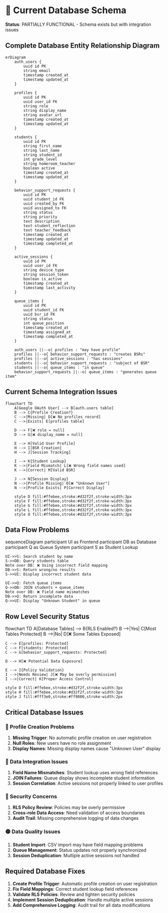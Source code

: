 # 🔴 Current Database Schema

**Status**: PARTIALLY FUNCTIONAL - Schema exists but with integration issues

## Complete Database Entity Relationship Diagram

```mermaid
erDiagram
    auth_users {
        uuid id PK
        string email
        timestamp created_at
        timestamp updated_at
    }
    
    profiles {
        uuid id PK
        uuid user_id FK
        string role
        string display_name
        string avatar_url
        timestamp created_at
        timestamp updated_at
    }
    
    students {
        uuid id PK
        string first_name
        string last_name
        string student_id
        int grade_level
        string homeroom_teacher
        boolean active
        timestamp created_at
        timestamp updated_at
    }
    
    behavior_support_requests {
        uuid id PK
        uuid student_id FK
        uuid created_by FK
        uuid assigned_to FK
        string status
        string priority
        text description
        text student_reflection
        text teacher_feedback
        timestamp created_at
        timestamp updated_at
        timestamp completed_at
    }
    
    active_sessions {
        uuid id PK
        uuid user_id FK
        string device_type
        string session_token
        boolean is_active
        timestamp created_at
        timestamp last_activity
    }
    
    queue_items {
        uuid id PK
        uuid student_id FK
        uuid bsr_id FK
        string status
        int queue_position
        timestamp created_at
        timestamp assigned_at
        timestamp completed_at
    }

    auth_users ||--o| profiles : "may have profile"
    profiles ||--o{ behavior_support_requests : "creates BSRs"
    profiles ||--o{ active_sessions : "has sessions"
    students ||--o{ behavior_support_requests : "subject of BSR"
    students ||--o{ queue_items : "in queue"
    behavior_support_requests ||--o| queue_items : "generates queue item"
```

## Current Schema Integration Issues

```mermaid
flowchart TD
    A[Google OAuth User] --> B[auth.users table]
    B --> C{Profile Creation?}
    C -->|Missing| D[❌ No profiles record]
    C -->|Exists| E[profiles table]
    
    D --> F[❌ role = null]
    D --> G[❌ display_name = null]
    
    E --> H[Valid User Profile]
    H --> I[BSR Creation]
    H --> J[Session Tracking]
    
    I --> K{Student Lookup}
    K -->|Field Mismatch| L[❌ Wrong field names used]
    K -->|Correct| M[Valid BSR]
    
    J --> N{Session Display}
    N -->|Profile Missing| O[❌ "Unknown User"]
    N -->|Profile Exists| P[Correct Display]
    
    style D fill:#ffebee,stroke:#d32f2f,stroke-width:3px
    style F fill:#ffebee,stroke:#d32f2f,stroke-width:3px
    style G fill:#ffebee,stroke:#d32f2f,stroke-width:3px
    style L fill:#ffebee,stroke:#d32f2f,stroke-width:3px
    style O fill:#ffebee,stroke:#d32f2f,stroke-width:3px
```

## Data Flow Problems

<lov-mermaid>
sequenceDiagram
    participant UI as Frontend
    participant DB as Database
    participant Q as Queue System
    participant S as Student Lookup

    UI->>S: Search student by name
    S->>DB: Query students table
    Note over DB: ❌ Using incorrect field mapping
    DB->>S: Return wrong/no results
    S->>UI: Display incorrect student data
    
    UI->>Q: Fetch queue items
    Q->>DB: JOIN students + queue_items
    Note over DB: ❌ Field name mismatches
    DB->>Q: Return incomplete data
    Q->>UI: Display "Unknown Student" in queue
</lov-mermaid>

## Row Level Security Status

<lov-mermaid>
flowchart TD
    A[Database Tables] --> B{RLS Enabled?}
    B -->|Yes| C[Most Tables Protected]
    B -->|No| D[❌ Some Tables Exposed]
    
    C --> E[profiles: Protected]
    C --> F[students: Protected]
    C --> G[behavior_support_requests: Protected]
    
    D --> H[❌ Potential Data Exposure]
    
    E --> I{Policy Validation}
    I -->|Needs Review| J[❌ May be overly permissive]
    I -->|Correct| K[Proper Access Control]
    
    style D fill:#ffebee,stroke:#d32f2f,stroke-width:3px
    style H fill:#ffebee,stroke:#d32f2f,stroke-width:3px
    style J fill:#fff3e0,stroke:#ff9800,stroke-width:2px
</lov-mermaid>

## Critical Database Issues

### 🔴 Profile Creation Problems
1. **Missing Trigger**: No automatic profile creation on user registration
2. **Null Roles**: New users have no role assignment
3. **Display Names**: Missing display names cause "Unknown User" display

### 🔴 Data Integration Issues  
1. **Field Name Mismatches**: Student lookup uses wrong field references
2. **JOIN Failures**: Queue display shows incomplete student information
3. **Session Correlation**: Active sessions not properly linked to user profiles

### 🔴 Security Concerns
1. **RLS Policy Review**: Policies may be overly permissive
2. **Cross-role Data Access**: Need validation of access boundaries
3. **Audit Trail**: Missing comprehensive logging of data changes

### 🟡 Data Quality Issues
1. **Student Import**: CSV import may have field mapping problems
2. **Queue Management**: Status updates not properly synchronized
3. **Session Deduplication**: Multiple active sessions not handled

## Required Database Fixes
1. **Create Profile Trigger**: Automatic profile creation on user registration
2. **Fix Field Mappings**: Correct student lookup field references
3. **Validate RLS Policies**: Review and tighten security policies
4. **Implement Session Deduplication**: Handle multiple active sessions
5. **Add Comprehensive Logging**: Audit trail for all data modifications